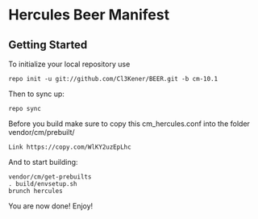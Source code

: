 Hercules Beer Manifest
====

Getting Started
---------------


To initialize your local repository use

    repo init -u git://github.com/Cl3Kener/BEER.git -b cm-10.1


Then to sync up:

    repo sync


Before you build make sure to copy this cm_hercules.conf into the folder vendor/cm/prebuilt/

    Link https://copy.com/WlKY2uzEpLhc


And to start building:

    vendor/cm/get-prebuilts
    . build/envsetup.sh
    brunch hercules 


You are now done! Enjoy!
